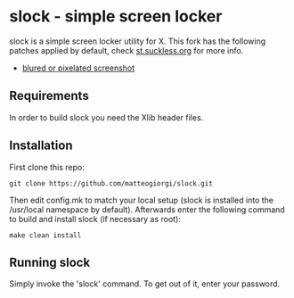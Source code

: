 # slock - simple screen locker

slock is a simple screen locker utility for X. This fork has the following patches applied by default, check [st.suckless.org](https://tools.suckless.org/dmenu/) for more info.

- [blured or pixelated screenshot](https://tools.suckless.org/slock/patches/blur-pixelated-screen/)


## Requirements

In order to build slock you need the Xlib header files.


## Installation

First clone this repo:

```
git clone https://github.com/matteogiorgi/slock.git
```

Then edit config.mk to match your local setup (slock is installed into
the /usr/local namespace by default). Afterwards enter the following command to build and install slock (if necessary as root):

```
make clean install
```


## Running slock

Simply invoke the 'slock' command. To get out of it, enter your password.
